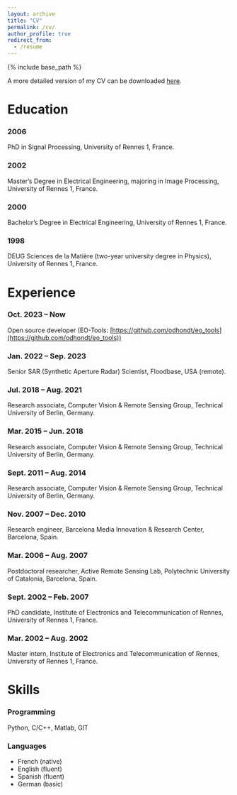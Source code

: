 ```yaml
---
layout: archive
title: "CV"
permalink: /cv/
author_profile: true
redirect_from:
  - /resume
---
```


{% include base_path %}

A more detailed version of my CV can be downloaded [here](https://odhondt.github.io/files/cv_dhondt_2024.pdf).

Education
======
### 2006  
PhD in Signal Processing, University of Rennes 1, France.  
### 2002
Master’s Degree in Electrical Engineering, majoring in Image Processing, University of Rennes 1, France.  
### 2000  
Bachelor’s Degree in Electrical Engineering, University of Rennes 1, France.  
### 1998  
DEUG Sciences de la Matière (two-year university degree in Physics), University of Rennes 1, France.  

Experience
======

### Oct. 2023 – Now 
Open source developer (EO-Tools: [https://github.com/odhondt/eo_tools](https://github.com/odhondt/eo_tools))

### Jan. 2022 – Sep. 2023 
Senior SAR (Synthetic Aperture Radar) Scientist, Floodbase, USA (remote).

### Jul. 2018 – Aug. 2021
Research associate, Computer Vision & Remote Sensing Group, Technical University of Berlin, Germany.

### Mar. 2015 – Jun. 2018
Research associate, Computer Vision & Remote Sensing Group, Technical University of Berlin, Germany.

### Sept. 2011 – Aug. 2014
Research associate, Computer Vision & Remote Sensing Group, Technical University of Berlin, Germany.

### Nov. 2007 – Dec. 2010
Research engineer, Barcelona Media Innovation & Research Center, Barcelona, Spain.

### Mar. 2006 – Aug. 2007
Postdoctoral researcher, Active Remote Sensing Lab, Polytechnic University of Catalonia, Barcelona, Spain.

### Sept. 2002 – Feb. 2007
PhD candidate, Institute of Electronics and Telecommunication of Rennes, University of Rennes 1, France.

### Mar. 2002 – Aug. 2002
Master intern, Institute of Electronics and Telecommunication of Rennes, University of Rennes 1, France.

  
Skills
======
### Programming
Python, C/C++, Matlab, GIT

### Languages
- French (native)
- English (fluent)
- Spanish (fluent)
- German (basic)

<!-- Talks -->
<!-- ====== -->

  